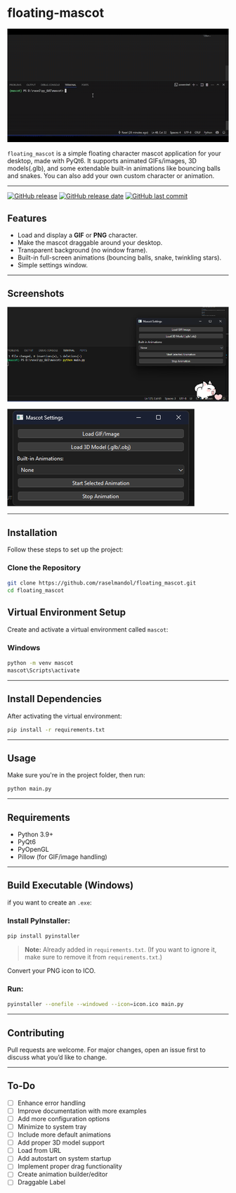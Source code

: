# floating-mascot

![GUI Preview](https://raw.githubusercontent.com/raselmandol/floating_mascot/refs/heads/main/assets/floating_mascot.gif)


`floating_mascot` is a simple floating character mascot application for your desktop, made with PyQt6. It supports animated GIFs/images, 3D models(.glb), and some extendable built-in animations like bouncing balls and snakes. You can also add your own custom character or animation.


---

[![GitHub release](https://img.shields.io/github/v/release/raselmandol/floating_mascot)](#) [![GitHub release date](https://img.shields.io/github/release-date/raselmandol/floating_mascot)](#) [![GitHub last commit](https://img.shields.io/github/last-commit/raselmandol/floating_mascot)](#)


## Features

- Load and display a **GIF** or **PNG** character.
- Make the mascot draggable around your desktop.
- Transparent background (no window frame).
- Built-in full-screen animations (bouncing balls, snake, twinkling stars).
- Simple settings window.


---

## Screenshots

![GUI Preview](https://raw.githubusercontent.com/raselmandol/floating_mascot/refs/heads/main/assets/screenshot_1.png)

![GUI Preview](https://raw.githubusercontent.com/raselmandol/floating_mascot/refs/heads/main/assets/screenshot_2.png)

---

## Installation

Follow these steps to set up the project:

### Clone the Repository

```bash
git clone https://github.com/raselmandol/floating_mascot.git
cd floating_mascot
```

## Virtual Environment Setup

Create and activate a virtual environment called `mascot`:

### Windows

```bash
python -m venv mascot
mascot\Scripts\activate
```

---

##  Install Dependencies

After activating the virtual environment:

```bash
pip install -r requirements.txt
```

---
## Usage

Make sure you're in the project folder, then run:

```bash
python main.py
```

---


##  Requirements

- Python 3.9+
- PyQt6
- PyOpenGL
- Pillow (for GIF/image handling)

---

##  Build Executable (Windows)

if you want to create an `.exe`:

### Install PyInstaller:
   ```bash
   pip install pyinstaller
   ```

> **Note:** Already added in `requirements.txt`. (If you want to ignore it, make sure to remove it from `requirements.txt`.)


Convert your PNG icon to ICO.

### Run:
   ```bash
   pyinstaller --onefile --windowed --icon=icon.ico main.py
   ```

---

## Contributing

Pull requests are welcome. For major changes, open an issue first to discuss what you’d like to change.

---


## To-Do

- [ ]  Enhance error handling  
- [ ]  Improve documentation with more examples  
- [ ]  Add more configuration options  
- [ ]  Minimize to system tray  
- [ ]  Include more default animations  
- [ ]  Add proper 3D model support  
- [ ]  Load from URL  
- [ ]  Add autostart on system startup  
- [ ]  Implement proper drag functionality  
- [ ]  Create animation builder/editor  
- [ ]  Draggable Label